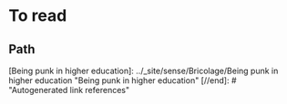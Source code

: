 # To read

## Path


[//begin]: # "Autogenerated link references for markdown compatibility"
[Being-punk-in-higher-education]: ../sense/Bricolage/Being-punk-in-higher-education "Being punk in higher education"
[Being punk in higher education]: ../_site/sense/Bricolage/Being punk in higher education "Being punk in higher education"
[//end]: # "Autogenerated link references"